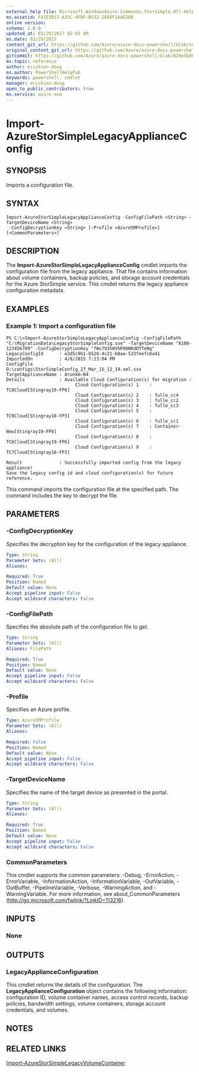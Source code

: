 ```yaml
---
external help file: Microsoft.WindowsAzure.Commands.StorSimple.dll-Help.xml
ms.assetid: F41E3B17-A33C-4FBF-B532-2E86F1AAE2B8
online version:
schema: 2.0.0
updated_at: 03/29/2017 02:03 AM
ms.date: 03/29/2017
content_git_url: https://github.com/Azure/azure-docs-powershell/blob/sdw-version-test/azureps-cmdlets-docs/ServiceManagement/Azure/v3.7.0/Import-AzureStorSimpleLegacyApplianceConfig.md
original_content_git_url: https://github.com/Azure/azure-docs-powershell/blob/sdw-version-test/azureps-cmdlets-docs/ServiceManagement/Azure/v3.7.0/Import-AzureStorSimpleLegacyApplianceConfig.md
gitcommit: https://github.com/Azure/azure-docs-powershell/blob/828e5b8648af6bdf3119ffe0cd409647f00de183
ms.topic: reference
author: erickson-doug
ms.author: PowerShellHelpPub
keywords: powershell, cmdlet
manager: erickson-doug
open_to_public_contributors: true
ms.service: azure-asm
---
```


# Import-AzureStorSimpleLegacyApplianceConfig

## SYNOPSIS
Imports a configuration file.

## SYNTAX

```
Import-AzureStorSimpleLegacyApplianceConfig -ConfigFilePath <String> -TargetDeviceName <String>
 -ConfigDecryptionKey <String> [-Profile <AzureSMProfile>] [<CommonParameters>]
```

## DESCRIPTION
The **Import-AzureStorSimpleLegacyApplianceConfig** cmdlet imports the configuration file from the legacy appliance.
That file contains information about volume containers, backup policies, and storage account credentials for the Azure StorSimple service.
This cmdlet returns the legacy appliance configuration metadata.

## EXAMPLES

### Example 1: Import a configuration file
```
PS C:\>Import-AzureStorSimpleLegacyApplianceConfig -ConfigFilePath "C:\MigrationData\LegacyStorSimpleConfig.sse" -TargetDeviceName "8100-123456789" -ConfigDecryptionKey "fWs793hHVhR90NKdDYTeNq"
LegacyConfigId      : e2d5c9b1-b528-4c21-b8ae-533feefc8a41
ImportedOn          : 4/8/2015 7:23:04 PM
ConfigFile          : D:\configs\StorSimpleConfig_27_Mar_15_12_19.xml.sse
TargetApplianceName : Arunkm-N4
Details             : Available Cloud Configuration(s) for migration : 
                          Cloud Configuration(s) 1    : TC8Cloud[Stingray19-FP6] 
                          Cloud Configuration(s) 2    : fulle_cc4
                          Cloud Configuration(s) 3    : fulle_cc2
                          Cloud Configuration(s) 4    : fulle_cc3
                          Cloud Configuration(s) 5    : TC9Cloud[Stingray18-FP3] 
                          Cloud Configuration(s) 6    : fulle_cc1
                          Cloud Configuration(s) 7    : Container-New[Stingray19-FP6] 
                          Cloud Configuration(s) 8    : TC6Cloud[Stingray19-FP6] 
                          Cloud Configuration(s) 9    : TC7Cloud[Stingray18-FP3] 

Result              : Successfully imported config from the legacy appliance! 
Save the legacy config id and cloud configuration(s) for future reference.
```

This command imports the configuration file at the specified path.
The command includes the key to decrypt the file.

## PARAMETERS

### -ConfigDecryptionKey
Specifies the decryption key for the configuration of the legacy appliance.

```yaml
Type: String
Parameter Sets: (All)
Aliases: 

Required: True
Position: Named
Default value: None
Accept pipeline input: False
Accept wildcard characters: False
```

### -ConfigFilePath
Specifies the absolute path of the configuration file to get.

```yaml
Type: String
Parameter Sets: (All)
Aliases: FilePath

Required: True
Position: Named
Default value: None
Accept pipeline input: False
Accept wildcard characters: False
```

### -Profile
Specifies an Azure profile.

```yaml
Type: AzureSMProfile
Parameter Sets: (All)
Aliases: 

Required: False
Position: Named
Default value: None
Accept pipeline input: False
Accept wildcard characters: False
```

### -TargetDeviceName
Specifies the name of the target device as presented in the portal.

```yaml
Type: String
Parameter Sets: (All)
Aliases: 

Required: True
Position: Named
Default value: None
Accept pipeline input: False
Accept wildcard characters: False
```

### CommonParameters
This cmdlet supports the common parameters: -Debug, -ErrorAction, -ErrorVariable, -InformationAction, -InformationVariable, -OutVariable, -OutBuffer, -PipelineVariable, -Verbose, -WarningAction, and -WarningVariable. For more information, see about_CommonParameters (http://go.microsoft.com/fwlink/?LinkID=113216).

## INPUTS

### None

## OUTPUTS

### LegacyApplianceConfiguration
This cmdlet returns the details of the configuration.
The **LegacyApplianceConfiguration** object contains the following information: configuration ID, volume container names, access control records, backup policies, bandwidth settings, volume containers, storage account credentials, and volumes.

## NOTES

## RELATED LINKS

[Import-AzureStorSimpleLegacyVolumeContainer](./Import-AzureStorSimpleLegacyVolumeContainer.md)



